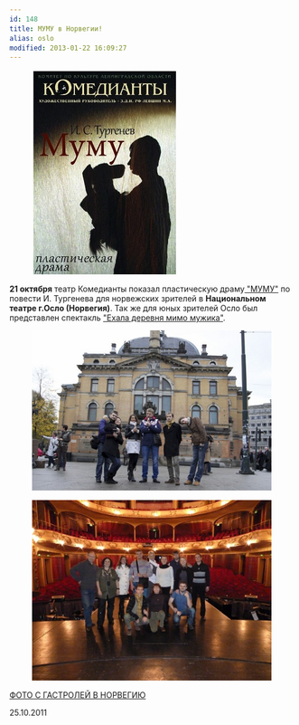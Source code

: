 ```yaml
---
id: 148
title: МУМУ в Норвегии!
alias: oslo
modified: 2013-01-22 16:09:27
---
```


<figure><img src="images/stories/random/mymymmmmyyyaf.jpg" /></figure>

**21 октября** театр Комедианты показал пластическую драму<a href="46-mumu.html"> "МУМУ"</a> по повести И. Тургенева для норвежских зрителей в **Национальном театре г.Осло (Норвегия)**. Так же для юных зрителей Осло был представлен спектакль <a href="45-exala-derevna-mimo-mushika.html">"Ехала деревня мимо мужика"</a>.

<figure><a href="152-oslo-viezd.html"><img src="images/stories/oslo my.jpg" /></a></figure>

<figure><a href="152-oslo-viezd.html"><img src="images/stories/oslo my 1.jpg" /></a></figure>

<a href="152-oslo-viezd.html">ФОТО С ГАСТРОЛЕЙ В НОРВЕГИЮ</a>

25.10.2011

